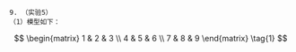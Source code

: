 	9. （实验5）
	（1）模型如下：
$$
  \begin{matrix}
  1 & 2 & 3 \\
  4 & 5 & 6 \\
  7 & 8 & 9
  \end{matrix} \tag{1}
$$